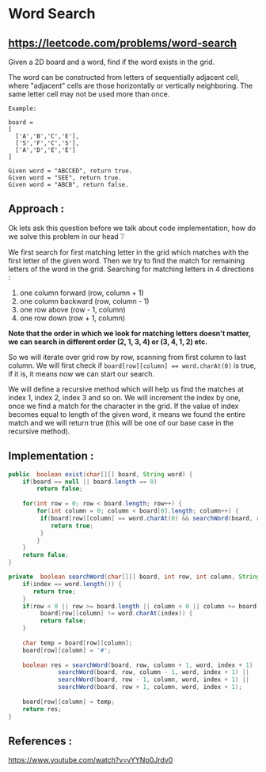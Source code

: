 # Word Search
## https://leetcode.com/problems/word-search

Given a 2D board and a word, find if the word exists in the grid.

The word can be constructed from letters of sequentially adjacent cell, where "adjacent" cells are those horizontally or vertically neighboring. The same letter cell may not be used more than once.

```
Example:

board =
[
  ['A','B','C','E'],
  ['S','F','C','S'],
  ['A','D','E','E']
]

Given word = "ABCCED", return true.
Given word = "SEE", return true.
Given word = "ABCB", return false.
```
## Approach :
Ok lets ask this question before we talk about code implementation, how do we solve this problem in our head :grey_question:

We first search for first matching letter in the grid which matches with the first letter of the given word.
Then we try to find the match for remaining letters of the word in the grid.
Searching for matching letters in 4 directions  :
1. one column forward  (row, column + 1)
2. one column backward (row, column - 1)
3. one row above (row - 1, column)
4. one row down  (row + 1, column)

**Note that the order in which we look for matching letters doesn't matter, we can search in different order (2, 1, 3, 4) or (3, 4, 1, 2) etc.**


So we will iterate over grid row by row, scanning from first column to last column. We will first check if 
`board[row][column] == word.charAt(0)` is true, if it is, it means now we can start our search.

We will define a recursive method which will help us find the matches at index 1, index 2, index 3 and so on. We will increment the index by one, once we find a match for the character in the grid. If the value of index becomes equal to length of the given word, it means we found the entire match and we will return true (this will be one of our base case in the recursive method).


## Implementation :

```java
public  boolean exist(char[][] board, String word) {
	if(board == null || board.length == 0)
		return false;
		
	for(int row = 0; row < board.length; row++) {
	    for(int column = 0; column < board[0].length; column++) {
		 if(board[row][column] == word.charAt(0) && searchWord(board, row, column, word, 0)) {
			return true;
		 }
	    }
	}
    return false;
}

private  boolean searchWord(char[][] board, int row, int column, String word, int index) {
	if(index == word.length()) {
	   return true;
	}
	if(row < 0 || row >= board.length || column < 0 || column >= board[0].length || 
	     board[row][column] != word.charAt(index)) {
	     return false;
	}
		
	char temp = board[row][column];
	board[row][column] = '#';
		
	boolean res = searchWord(board, row, column + 1, word, index + 1) ||
		      searchWord(board, row, column - 1, word, index + 1) ||
		      searchWord(board, row - 1, column, word, index + 1) ||
		      searchWord(board, row + 1, column, word, index + 1);
		
	board[row][column] = temp;
	return res;		      
}

```

## References :
https://www.youtube.com/watch?v=vYYNp0Jrdv0

